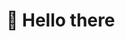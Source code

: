 
<!---
PowerBlackflame/PowerBlackflame is a ✨ special ✨ repository because its `README.md` (this file) appears on your GitHub profile.
You can click the Preview link to take a look at your changes.
--->
<!DOCTYPE html>
<html lang="en">
  <head>
    <meta charset="UTF-8" />
  </head>
  <body>
    <h1>👋 Hello there</h1>
        <ul>
    </ul>
  </body>
</html>
